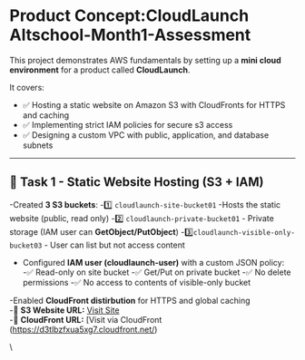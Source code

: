 #  Product Concept:CloudLaunch Altschool-Month1-Assessment

This project demonstrates AWS fundamentals by setting up a **mini cloud environment** for a product called **CloudLaunch**.  

It covers:
- ✅ Hosting a static website on Amazon S3 with CloudFronts for HTTPS and   caching
- ✅ Implementing strict IAM policies for secure s3 access
- ✅ Designing a custom VPC with public, application, and database subnets

----
## 📌 Task 1 - Static Website Hosting (S3 + IAM)
-Created **3 S3 buckets**:
-1️⃣ `cloudlaunch-site-bucket01` -Hosts the static website (public, read only)
-2️⃣ `cloudlaunch-private-bucket01` - Private storage (IAM user can **GetObject/PutObject**)
-3️⃣`cloudlaunch-visible-only-bucket03` - User can list but not access content

- Configured **IAM user (cloudlaunch-user)** with a custom JSON policy:
  -✅ Read-only on site bucket
  -✅ Get/Put on private bucket
  -✅ No delete permissions
  -✅ No access to contents of visible-only bucket

-Enabled **CloudFront distirbution** for HTTPS and global caching  
-🔗 **S3 Website URL:** [Visit Site](http://cloudlaunch-site-bucket01.s3-website-eu-west-1.amazonaws.com/)  
-🔗 **CloudFront URL:** [Visit via CloudFront (https://d3tlbzfxua5xg7.cloudfront.net/)  

\
